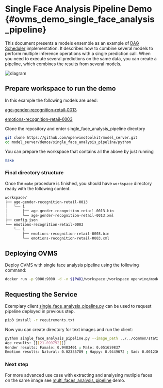 # Single Face Analysis Pipeline Demo {#ovms_demo_single_face_analysis_pipeline}

This document presents a models ensemble as an example of [DAG Scheduler](../../../docs/dag_scheduler.md) implementation.
It describes how to combine several models to perform multiple inference operations with a single prediction call.
When you need to execute several predictions on the same data, you can create a pipeline, which combines the results from several models.

![diagram](single_face_analysis_pipeline.png)

## Prepare workspace to run the demo

In this example the following models are used:

[age-gender-recognition-retail-0013](https://github.com/openvinotoolkit/open_model_zoo/blob/2022.1.0/models/intel/age-gender-recognition-retail-0013/README.md)

[emotions-recognition-retail-0003](https://github.com/openvinotoolkit/open_model_zoo/blob/2022.1.0/models/intel/emotions-recognition-retail-0003/README.md)

Clone the repository and enter single_face_analysis_pipeline directory
```bash
git clone https://github.com/openvinotoolkit/model_server.git
cd model_server/demos/single_face_analysis_pipeline/python
```

You can prepare the workspace that contains all the above by just running

```bash
make
```

### Final directory structure

Once the `make` procedure is finished, you should have `workspace` directory ready with the following content.
```bash
workspace/
├── age-gender-recognition-retail-0013
│   └── 1
│       ├── age-gender-recognition-retail-0013.bin
│       └── age-gender-recognition-retail-0013.xml
├── config.json
└── emotions-recognition-retail-0003
    └── 1
        ├── emotions-recognition-retail-0003.bin
        └── emotions-recognition-retail-0003.xml
```

## Deploying OVMS

Deploy OVMS with single face analysis pipeline using the following command:

```bash
docker run -p 9000:9000 -d -v ${PWD}/workspace:/workspace openvino/model_server --config_path /workspace/config.json --port 9000
```

## Requesting the Service

Exemplary client [single_face_analysis_pipeline.py](https://github.com/openvinotoolkit/model_server/blob/releases/2022/3/demos/single_face_analysis_pipeline/python/single_face_analysis_pipeline.py) can be used to request pipeline deployed in previous step.

```bash
pip3 install -r requirements.txt
``` 

Now you can create directory for text images and run the client:

```bash
python single_face_analysis_pipeline.py --image_path ../../common/static/images/faces/face1.jpg --grpc_port 9000
Age results: [[[21.099792]]]
Gender results: Famale: 0.9483401 ; Male: 0.051659837
Emotion results: Natural: 0.02335789 ; Happy: 0.9449672 ; Sad: 0.001236845 ; Surprise: 0.028111042 ; Angry: 0.0023269346
```

### Next step

For more advanced use case with extracting and analysing mutliple faces on the same image see [multi_faces_analysis_pipeline](../../multi_faces_analysis_pipeline/python/README.md) demo.